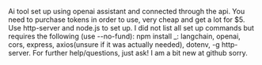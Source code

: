Ai tool set up using openai assistant and connected through the api. 
You need to purchase tokens in order to use, very cheap and get a lot for $5.
Use http-server and node.js to set up. 
I did not list all set up commands but requires the following (use --no-fund):
npm install _: langchain, openai, cors, express, axios(unsure if it was actually needed), dotenv, -g http-server.
For further help/questions, just ask! I am a bit new at github sorry.
